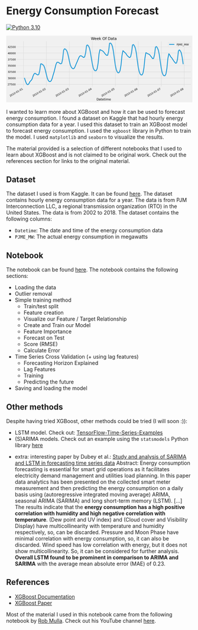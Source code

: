 # Energy Consumption Forecast

[![Python 3.10](https://img.shields.io/badge/python-3.10-blue)](https://www.python.org/downloads/release/python-3100/) 

![Alt text](image.png)

I wanted to learn more about XGBoost and how it can be used to forecast energy consumption. I found a dataset on Kaggle that had hourly energy consumption data for a year. I used this dataset to train an XGBoost model to forecast energy consumption. I used the `xgboost` library in Python to train the model. I used `matplotlib` and `seaborn` to visualize the results.

The material provided is a selection of different notebooks that I used to learn about XGBoost and is not claimed to be original work. Check out the references section for links to the original material.

## Dataset

The dataset I used is from Kaggle. It can be found [here](https://www.kaggle.com/robikscube/hourly-energy-consumption). The dataset contains hourly energy consumption data for a year. The data is from PJM Interconnection LLC, a regional transmission organization (RTO) in the United States. The data is from 2002 to 2018. The dataset contains the following columns:

* `Datetime`: The date and time of the energy consumption data
* `PJME_MW`: The actual energy consumption in megawatts

## Notebook

The notebook can be found [here](EnergyConsumptionForecast.ipynb). The notebook contains the following sections:

- Loading the data
- Outlier removal
- Simple training method
    - Train/test split
    - Feature creation
    - Visualize our Feature / Target Relationship
    - Create and Train our Model
    - Feature Importance
    - Forecast on Test
    - Score (RMSE)
    - Calculate Error
- Time Series Cross Validation (+ using lag features)
    - Forecasting Horizon Explained
    - Lag Features
    - Training
    - Predicting the future
- Saving and loading the model

## Other methods
Despite having tried XGBoost, other methods could be tried (I will soon :)):
- LSTM model. Check out: [TensorFlow-Time-Series-Examples](https://github.com/hzy46/TensorFlow-Time-Series-Examples/blob/master/train_lstm.py)
- (S)ARIMA models. Check out an example using the `statsmodels` Python library [here](https://www.kaggle.com/code/mariavirginiaforcone/power-consumption-forecasting-with-sarima-tbats)
+ extra: interesting paper by Dubey et al.: [Study and analysis of SARIMA and LSTM in forecasting time series data](https://www.sciencedirect.com/science/article/pii/S2213138821004847?casa_token=aX5EMq_LZqMAAAAA:Qgjd4Ei4VvC6ZzO-jm-75AbzgaCN1EGEb1xu7WxOmz2wvBSPgQQW0ip4v7rucViyi51Bf_N_lu0) Abstract: Energy consumption forecasting is essential for smart grid operations as it facilitates electricity demand management and utilities load planning. In this paper data analytics has been presented on the collected smart meter measurement and then predicting the energy consumption on a daily basis using (autoregressive integrated moving average) ARIMA, seasonal ARIMA (SARIMA) and long short-term memory (LSTM). [...] The results indicate that the **energy consumption has a high positive correlation with humidity and high negative correlation with temperature**. (Dew point and UV index) and (Cloud cover and Visibility Display) have multicollinearity with temperature and humidity respectively, so, can be discarded. Pressure and Moon Phase have minimal correlation with energy consumption, so, it can also be discarded. Wind speed has low correlation with energy, but it does not show multicollinearity. So, it can be considered for further analysis. **Overall LSTM found to be prominent in comparison to ARIMA and SARIMA** with the average mean absolute error (MAE) of 0.23.

## References

* [XGBoost Documentation](https://xgboost.readthedocs.io/en/latest/)
* [XGBoost Paper](https://arxiv.org/abs/1603.02754)

Most of the material I used in this notebook came from the following notebook by [Rob Mulla](https://www.kaggle.com/code/robikscube/time-series-forecasting-with-machine-learning-yt). Check out his YouTube channel [here](https://www.youtube.com/@robmulla).
